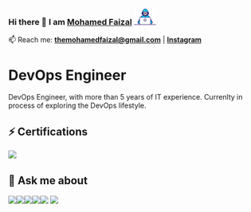 ### Hi there 👋 I am [Mohamed Faizal](https://www.instagram.com/themohamedfaizal/) <img src="https://github.com/themohamedfaizal/themohamedfaizal/blob/main/Designs/Developer.gif" width="45px">



<!--
**iamfaizaljafer/iamfaizaljafer** is a ✨ _special_ ✨ repository because its `README.md` (this file) appears on your GitHub profile.

Here are some ideas to get you started:

- 🔭 I’m currently working on ...
- 🌱 I’m currently learning ...
- 👯 I’m looking to collaborate on ...
- 🤔 I’m looking for help with ...
- 💬 Ask me about ...
- 📫 How to reach me: ...
- 😄 Pronouns: ...
- ⚡ Fun fact: ...
-->

📫 Reach me: **themohamedfaizal@gmail.com** | **[Instagram](https://www.instagram.com/themohamedfaizal/)**


# DevOps Engineer

DevOps Engineer, with more than 5 years of IT experience. Currenlty in process of exploring the DevOps lifestyle.

## ⚡ Certifications


<img src="https://user-images.githubusercontent.com/91851332/141673202-686f7899-688d-416e-afac-a87950faa986.png" width="100px">

## 💬 Ask me about
<img src="https://user-images.githubusercontent.com/91851332/139103507-f4890e79-158c-4e8f-b59f-864cbc397467.png" width="145px"><img src="https://user-images.githubusercontent.com/91851332/141698523-80a0639d-d33e-4c51-89d1-391c8633c27e.png" width="92px"><img src="https://user-images.githubusercontent.com/91851332/141673734-8285c7cb-69a1-477d-bc00-24a54f96dd9f.PNG" width="105px"><img src="https://user-images.githubusercontent.com/91851332/141673355-f808ba5a-4c22-433f-8e59-a17e10c833c8.png" width="150px"><img src="https://user-images.githubusercontent.com/91851332/139105072-ed93ecf1-870e-4986-9ba2-ff987ae288e0.png" width="95px"> <img src="https://user-images.githubusercontent.com/91851332/139106156-df215edc-df09-427c-8975-3164ac4939c4.png" width="125px">


<!---
themohamedfaizal/themohamedfaizal is a ✨ special ✨ repository because its `README.md` (this file) appears on your GitHub profile.
You can click the Preview link to take a look at your changes.
--->
